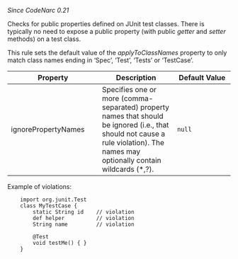 *Since CodeNarc 0.21*

Checks for public properties defined on JUnit test classes. There is
typically no need to expose a public property (with public *getter* and
*setter* methods) on a test class.

This rule sets the default value of the *applyToClassNames* property to
only match class names ending in ‘Spec’, ‘Test’, ‘Tests’ or ‘TestCase’.

<table>
<colgroup>
<col style="width: 40%" />
<col style="width: 33%" />
<col style="width: 25%" />
</colgroup>
<thead>
<tr>
<th>Property</th>
<th>Description</th>
<th>Default Value</th>
</tr>
</thead>
<tbody>
<tr>
<td>ignorePropertyNames</td>
<td>Specifies one or more (comma-separated) property names that should
be ignored (i.e., that should not cause a rule violation). The names may
optionally contain wildcards (*,?).</td>
<td><code>null</code></td>
</tr>
</tbody>
</table>

Example of violations:

        import org.junit.Test
        class MyTestCase {
            static String id    // violation
            def helper          // violation
            String name         // violation

            @Test
            void testMe() { }
        }

